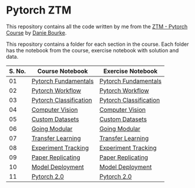 # Pytorch ZTM

This repository contains all the code written by me from the [ZTM - Pytorch Course](https://www.udemy.com/course/pytorch-for-deep-learning/) by [Danie Bourke](https://github.com/mrdbourke).

This repository contains a folder for each section in the course. Each folder has the notebook from the course, exercise notebook with solution and data.

| S. No. | Course Notebook                                                                                                                                 | Exercise Notebook                                                                                                                                     |
|--------|-------------------------------------------------------------------------------------------------------------------------------------------------|-------------------------------------------------------------------------------------------------------------------------------------------------------|
| 01     | [Pytorch Fundamentals](https://github.com/Adarsh0047/PyTorch-ZTM/blob/main/0.%20Pytorch%20Fundamentals/00_Pytorch_Fundamentals.ipynb)           | [Pytorch Fundamentals](https://github.com/Adarsh0047/PyTorch-ZTM/blob/main/0.%20Pytorch%20Fundamentals/00_pytorch_fundamentals_exercises.ipynb)       |
| 02     | [Pytorch Workflow](https://github.com/Adarsh0047/PyTorch-ZTM/blob/main/1.%20Pytorch%20Workflow/01_pytorch_workflow.ipynb)                       | [Pytorch Workflow](https://github.com/Adarsh0047/PyTorch-ZTM/blob/main/1.%20Pytorch%20Workflow/01_pytorch_workflow_exercises.ipynb)                   |
| 03     | [Pytorch Classification](https://github.com/Adarsh0047/PyTorch-ZTM/blob/main/2.%20Pytorch%20Classification/02_PyTorch_Classification.ipynb)     | [Pytorch Classification](https://github.com/Adarsh0047/PyTorch-ZTM/blob/main/2.%20Pytorch%20Classification/02_pytorch_classification_exercises.ipynb) |
| 04     | [Computer Vision](https://github.com/Adarsh0047/PyTorch-ZTM/blob/main/3.%20Computer%20Vision/03_Pytorch_Computer_Vision.ipynb)                  | [Computer Vision](https://github.com/Adarsh0047/PyTorch-ZTM/blob/main/3.%20Computer%20Vision/03_pytorch_computer_vision_exercises.ipynb)              |
| 05     | [Custom Datasets](https://github.com/Adarsh0047/PyTorch-ZTM/blob/main/4.%20Custom%20Datasets/04_Custom_Datasets.ipynb)                          | [Custom Datasets](https://github.com/Adarsh0047/PyTorch-ZTM/blob/main/4.%20Custom%20Datasets/04_pytorch_custom_datasets_exercises.ipynb)              |
| 06     | [Going Modular](https://github.com/Adarsh0047/PyTorch-ZTM/blob/main/5.%20Going%20Modular/05_pytorch_going_modular_cell_mode.ipynb)              | [Going Modular](https://github.com/Adarsh0047/PyTorch-ZTM/blob/main/5.%20Going%20Modular/05_pytorch_going_modular_exercise_template.ipynb)            |
| 07     | [Transfer Learning](https://github.com/Adarsh0047/PyTorch-ZTM/blob/main/6.%20Transfer%20Learning/06_pytorch_transfer_learning.ipynb)            | [Transfer Learning](https://github.com/Adarsh0047/PyTorch-ZTM/blob/main/6.%20Transfer%20Learning/06_pytorch_transfer_learning_exercises.ipynb)        |
| 08     | [Experiment Tracking](https://github.com/Adarsh0047/PyTorch-ZTM/blob/main/7.%20Experiment%20Tracking/07.Experiment_Tracking_With_PyTorch.ipynb) | [Experiment Tracking]()                                                                                                                               |
| 09     | [Paper Replicating]()                                                                                                                           | [Paper Replicating]()                                                                                                                                 |
| 10     | [Model Deployment]()                                                                                                                            | [Model Deployment]()                                                                                                                                  |
| 11     | [Pytorch 2.0]()                                                                                                                                 | [Pytorch 2.0]()                                                                                                                                       |